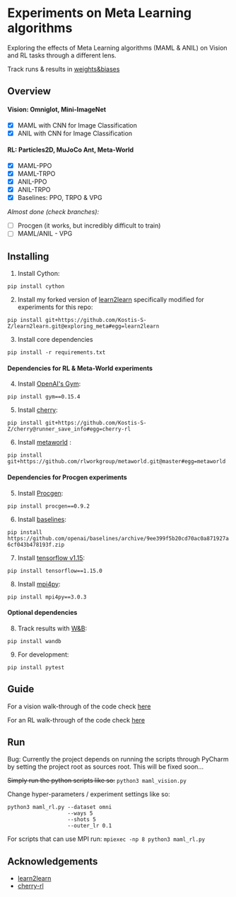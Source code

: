 # Experiments on Meta Learning algorithms

Exploring the effects of Meta Learning algorithms (MAML & ANIL) on Vision and RL tasks through a different lens.

Track runs & results in [weights&biases](https://app.wandb.ai/kosz/l2l)

## Overview

#### Vision: Omniglot, Mini-ImageNet
- [x] MAML with CNN for Image Classification
- [x] ANIL with CNN for Image Classification

#### RL: Particles2D, MuJoCo Ant, Meta-World
- [X] MAML-PPO
- [X] MAML-TRPO
- [X] ANIL-PPO
- [X] ANIL-TRPO
- [X] Baselines: PPO, TRPO & VPG

_Almost done (check branches):_
- [ ] Procgen (it works, but incredibly difficult to train)
- [ ] MAML/ANIL - VPG

## Installing

1. Install Cython:

```pip install cython```

2. Install my forked version of [learn2learn](https://github.com/learnables/learn2learn) specifically modified for experiments for this repo:


```pip install git+https://github.com/Kostis-S-Z/learn2learn.git@exploring_meta#egg=learn2learn```


3. Install core dependencies

```pip install -r requirements.txt```

#### Dependencies for RL & Meta-World experiments

4. Install [OpenAI's Gym](https://github.com/openai/gym):

```pip install gym==0.15.4```

5. Install [cherry](https://github.com/learnables/cherry):

```pip install git+https://github.com/Kostis-S-Z/cherry@runner_save_info#egg=cherry-rl```

6. Install [metaworld](https://github.com/rlworkgroup/metaworld) :

```pip install git+https://github.com/rlworkgroup/metaworld.git@master#egg=metaworld```

#### Dependencies for Procgen experiments

5. Install [Procgen](https://github.com/openai/procgen):

```pip install procgen==0.9.2```


6. Install [baselines](https://github.com/openai/baselines):

```pip install https://github.com/openai/baselines/archive/9ee399f5b20cd70ac0a871927a6cf043b478193f.zip```


7. Install [tensorflow v1.15](https://www.tensorflow.org/):

```pip install tensorflow==1.15.0```


8. Install [mpi4py](https://github.com/openai/baselines):

```pip install mpi4py==3.0.3```

#### Optional dependencies

8. Track results with [W&B](https://www.wandb.com/):

```pip install wandb```

9. For development:

```pip install pytest```


## Guide

For a vision walk-through of the code check [here](https://github.com/Kostis-S-Z/exploring_meta/blob/master/vision/VISION_CODE_WALKTHROUGH.md)

For an RL walk-through of the code check [here](https://github.com/Kostis-S-Z/exploring_meta/blob/master/rl/RL_CODE_WALKTHROUGH.md)

## Run

Bug: Currently the project depends on running the scripts through PyCharm by setting the project root as sources root. This will be fixed soon...

~~Simply run the python scripts like so:~~ `python3 maml_vision.py`

Change hyper-parameters / experiment settings like so:
```
python3 maml_rl.py --dataset omni
                   --ways 5
                   --shots 5
                   --outer_lr 0.1
```

For scripts that can use MPI run:
```mpiexec -np 8 python3 maml_rl.py ```

## Acknowledgements

- [learn2learn](https://github.com/learnables/learn2learn)
- [cherry-rl](https://github.com/learnables/cherry)

